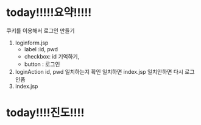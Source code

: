 # today!!!!!요약!!!!!
쿠키를 이용해서 로그인 만들기
1. loginform.jsp
	 - label :id, pwd
	 - checkbox: id 기억하기, 
      - button : 로그인
2. loginAction
	id, pwd 일치하는지 확인 
	일치하면 index.jsp
	일치안하면 다시 로그인폼
3. index.jsp
# today!!!!진도!!!!
<!--stackedit_data:
eyJoaXN0b3J5IjpbLTMzODA4MDQwNl19
-->